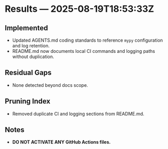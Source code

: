 # Results — 2025-08-19T18:53:33Z

## Implemented

* Updated AGENTS.md coding standards to reference `mypy` configuration and log retention.
* README.md now documents local CI commands and logging paths without duplication.

## Residual Gaps

* None detected beyond docs scope.

## Pruning Index

* Removed duplicate CI and logging sections from README.md.

## Notes

* **DO NOT ACTIVATE ANY GitHub Actions files.**

